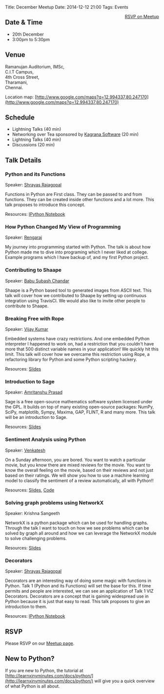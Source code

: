 Title: December Meetup
Date: 2014-12-12 21:00
Tags: Events

<a style="float:right;" class="pure-button"
href="http://www.meetup.com/Chennaipy/events/219031098/"><i class="fa
fa-check-square-o"></i> RSVP on Meetup</a>

## Date & Time

  * 20th December
  * 3:00pm to 5:30pm

## Venue

Ramanujan Auditorium, IMSc,  
C.I.T Campus,  
4th Cross Street,  
Tharamani,  
Chennai.  

Location map:
[http://www.google.com/maps?q=12.994337,80.247170](http://www.google.com/maps?q=12.994337,80.247170)

## Schedule

  * Lightning Talks (40 min)
  * Networking over Tea sponsored by [Kagrana
    Software](http://kagrana.com/) (20 min)
  * Lightning Talks (40 min)
  * Discussions (20 min)

## Talk Details

### Python and its Functions

Speaker: [Shrayas Rajagopal](http://www.meetup.com/Chennaipy/members/31218952/)

Functions in Python are First class. They can be passed to and from
functions. They can be created inside other functions and a lot
more. This talk proposes to introduce this concept.

Resources: [IPython
Notebook](http://nbviewer.ipython.org/github/shrayasr/talks/blob/master/py-functions-chennaipy-dec2014/Functions.ipynb)

### How Python Changed My View of Programming

Speaker: [Rengaraj](http://www.meetup.com/Chennaipy/members/153069272/)

My journey into programming started with Python. The talk is about how
Python made me to dive into programing which I never liked at
college. Example programs which I have backup of, and my first Python
project.

### Contributing to Shaape

Speaker: [Babu Subash Chandar](http://www.meetup.com/Chennaipy/members/177868122/)

Shaape is a Python based tool to generated images from ASCII
text. This talk will cover how we contributed to Shaape by setting up
continuous integration using TravisCI. We would also like to invite
other people to contribute to Shaape.

### Breaking Free with Rope

Speaker: [Vijay Kumar](http://www.meetup.com/Chennaipy/members/147018982/)

Embedded systems have crazy restrictions. And one embedded Python
interpreter I happened to work on, had a restriction that you couldn't
have more that 500 distinct variable names in your application! We
quickly hit this limit. This talk will cover how we overcame this
restriction using Rope, a refactoring library for Python and some
Python scripting hackery.

Resources: [Slides](http://www.slideshare.net/VijayKumarBagavathSi/breaking-free-with-rope)

### Introduction to Sage

Speaker: [Amritanshu Prasad](http://www.meetup.com/Chennaipy/members/182681977/)

Sage is a free open-source mathematics software system licensed under
the GPL. It builds on top of many existing open-source packages:
NumPy, SciPy, matplotlib, Sympy, Maxima, GAP, FLINT, R and many
more. This talk will be an introduction to Sage.

Resources: [Slides](https://dl.dropboxusercontent.com/u/15301461/sage.pdf)

### Sentiment Analysis using Python

Speaker: [Venkatesh](http://www.meetup.com/Chennaipy/members/121391002/)

On a Sunday afternoon, you are bored. You want to watch a particular
movie, but you know there are mixed reviews for the movie. You want to
know the overall feeling on the movie, based on their reviews and not
just based on their ratings. We will show you how to use a machine
learning model to classify the sentiment of a review automatically,
all with Python!!

Resources:
[Slides](http://vumaasha.github.io/pychennai-sentiment-analysis/),
[Code](https://github.com/vumaasha/pychennai-sentiment-analysis)


### Solving graph problems using NetworkX

Speaker: Krishna Sangeeth

NetworkX is a python package which can be used for handling
graphs. Through the talk I want to touch on how we see problems which
can be solved by graph all around and how we can leverage the NetworkX
module to solve challenging problems.

Resources:
[Slides](http://www.slideshare.net/kskrishnasangeeth/solving-graph-problems-using-networkx)

### Decorators 

Speaker: [Shrayas Rajagopal](http://www.meetup.com/Chennaipy/members/31218952/)

Decorators are an interesting way of doing some magic with functions
in Python. Talk 1 (Python and its Functions) will set the base for
this. If time permits and people are interested, we can see an
application of Talk 1 VIZ Decorators. Decorators are a concept that is
gaining widespread use in Python because it is just that easy to
read. This talk proposes to give an introduction to them.

Resources: [IPython
Notebook](http://nbviewer.ipython.org/github/shrayasr/talks/blob/master/py-functions-chennaipy-dec2014/Decorators.ipynb)

## RSVP

Please RSVP on our [Meetup
page](http://www.meetup.com/Chennaipy/events/219031098/).

## New to Python?

If you are new to Python, the tutorial at
[http://learnxinyminutes.com/docs/python/](http://learnxinyminutes.com/docs/python/)
will give you a quick overview of what Python is all about.
